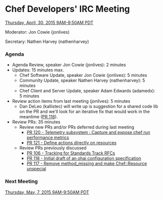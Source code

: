 # Chef Developers' IRC Meeting

[Thursday, April, 30, 2015 9AM-9:50AM PDT](http://www.timeanddate.com/worldclock/fixedtime.html?msg=%23chef-hacking+developers%27+meeting&iso=20150430T12&p1=419&am=50)

Moderator:  Jon Cowie (jonlives)

Secretary:  Nathen Harvey (nathenharvey)

### Agenda
* Agenda Review, speaker Jon Cowie (jonlives): 2 minutes
* Updates: 15 minutes max.
  * Chef Software Update, speaker Jon Cowie (jonlives): 5 minutes
  * Community Update, speaker Nathen Harvey (nathenharvey): 5 minutes
  * Chef Client and Server Update, speaker Adam Edwards (adamedx): 5 minutes
* Review action items from last meeting (jonlives): 5 minutes
  * Dan DeLeo (kallistec) will write up is suggestion for a shared code lib on the PR and we'll look for an iterative fix that would work in the meantime ([PR 118](https://github.com/chef/chef-rfc/pull/118#issuecomment-95692336)).
* Review PRs:  35 minutes
  * Review new PRs and/or PRs deferred during last meeting
    * [PR 120 - Telemetry subsystem : Capture and expose chef run performance metrics](https://github.com/chef/chef-rfc/pull/120)
    * [PR 121 - Define actions directly on resources](https://github.com/chef/chef-rfc/pull/121)
  * Review PRs previously discussed
    * [PR 106 - Tracking for Standards Track RFCs](https://github.com/chef/chef-rfc/pull/106)
    * [PR 118 - Initial draft of an ohai configuration specification](https://github.com/chef/chef-rfc/pull/118)
    * [PR 117 - Remove method_missing and make Chef::Resource unspecial](https://github.com/chef/chef-rfc/pull/117)


### Next Meeting

[Thursday, May, 7, 2015 9AM-9:50AM PDT](http://www.timeanddate.com/worldclock/fixedtime.html?msg=%23chef-hacking+developers%27+meeting&iso=20150507T12&p1=419&am=50)